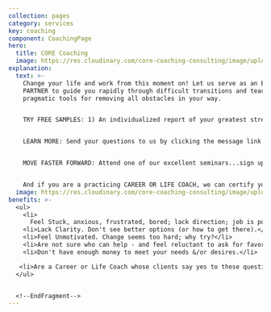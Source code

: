```yaml
---
collection: pages
category: services
key: coaching
component: CoachingPage
hero:
  title: CORE Coaching
  image: https://res.cloudinary.com/core-coaching-consulting/image/upload/v1596493058/pexels-pixabay-161154_uftaqi.jpg
explanation:
  text: >-
    Change your life and work from this moment on! Let us serve as an EXPERT
    PARTNER to guide you rapidly through difficult transitions and teach you
    pragmatic tools for removing all obstacles in your way. 


    TRY FREE SAMPLES: 1) An individualized report of your greatest strength and liability for personal, work or stressful transitions; 2) Career Compass Report, and 3) Instructional videos.


    LEARN MORE: Send your questions to us by clicking the message link below--OR take a Premium Profile to get a comprehensive report about your work or life transition strengths and weaknesses--and how to improve them. 


    MOVE FASTER FORWARD: Attend one of our excellent seminars...sign up for our life-changing group implementation program...OR click the message link to explore how INDIVIDUALIZED COACHING could positively change the course of your life and work, now and forever. 


    And if you are a practicing CAREER OR LIFE COACH, we can certify you to enrich your clients with The Balancing Act's processes, programs and profiles.
  image: https://res.cloudinary.com/core-coaching-consulting/image/upload/v1600816113/Coaching_cropped_ibup02.jpg
benefits: >-
  <ul>
    <li>
      Feel Stuck, anxious, frustrated, bored; lack direction; job is poor fit.</li>
    <li>Lack Clarity. Don't see better options (or how to get there).</li>
    <li>Feel Unmotivated. Change seems too hard; why try?</li>
    <li>Are not sure who can help - and feel reluctant to ask for favors.</li>
    <li>Don't have enough money to meet your needs &/or desires.</li>

   <li>Are a Career or Life Coach whose clients say yes to these questions.</li>
  </ul>


  <!--EndFragment-->
---
```


